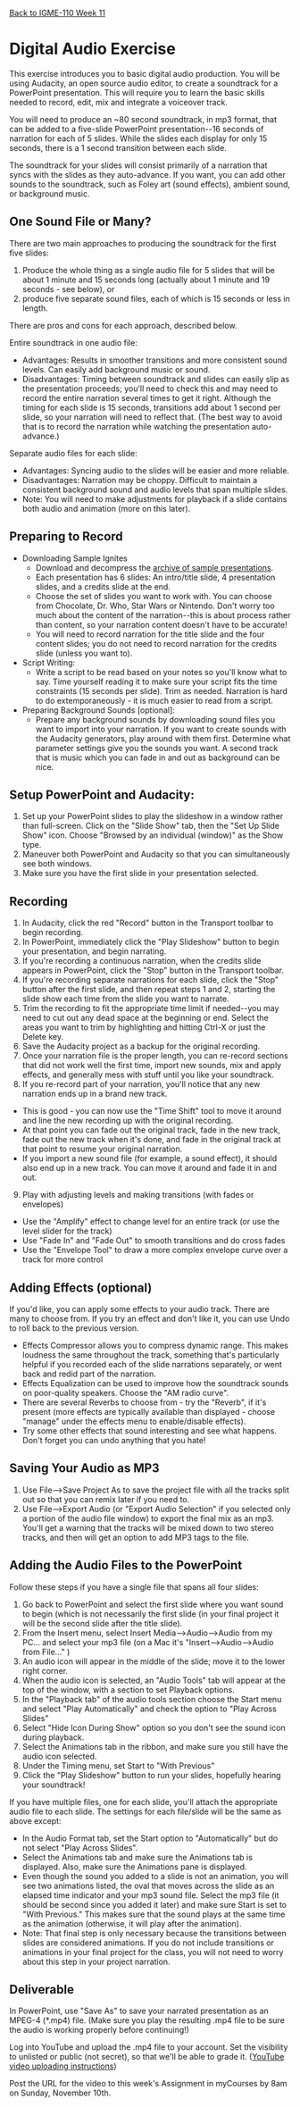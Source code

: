[Back to IGME-110 Week 11](https://lawleyfall2019.github.io/110-fall2019/schedule.html#week12)

# Digital Audio Exercise

This exercise introduces you to basic digital audio production. You will be using Audacity, an open source audio editor, to create a soundtrack for a PowerPoint presentation. This will require you to learn the basic skills needed to record, edit, mix and integrate a voiceover track. 

You will need to produce an ~80 second soundtrack, in mp3 format, that can be added to a five-slide PowerPoint presentation--16 seconds of narration for each of 5 slides.  While the slides each display for only 15 seconds, there is a 1 second transition between each slide. 

The soundtrack for your slides will consist primarily of a narration that syncs with the slides as they auto-advance.  If you want, you can add other sounds to the soundtrack, such as Foley art (sound effects), ambient sound, or background music.

## One Sound File or Many?

There are two main approaches to producing the soundtrack for the first five slides: 

1. Produce the whole thing as a single audio file for 5 slides that will be about 1 minute and 15 seconds long (actually about 1 minute and 19 seconds - see below), or
2.	produce five separate sound files, each of which is 15 seconds or less in length.

There are pros and cons for each approach, described below. 

Entire soundtrack in one audio file:
* Advantages:  Results in smoother transitions and more consistent sound levels. Can easily add background music or sound. 
* Disadvantages:  Timing between soundtrack and slides can easily slip as the presentation proceeds; you'll need to check this and may need to record the entire narration several times to get it right. Although the timing for each slide is 15 seconds, transitions add about 1 second per slide, so your narration will need to reflect that. (The best way to avoid that is to record the narration while watching the presentation auto-advance.)

Separate audio files for each slide:
* Advantages:  Syncing audio to the slides will be easier and more reliable.
* Disadvantages:  Narration may be choppy.  Difficult to maintain a consistent background sound and audio levels that span multiple slides. 
* Note: You will need to make adjustments for playback if a slide contains both audio and animation (more on this later).


## Preparing to Record

- Downloading Sample Ignites
  - Download and decompress the [archive of sample presentations](sample-ignites.zip).  
  - Each presentation has 6 slides: An intro/title slide, 4 presentation slides, and a credits slide at the end. 
  - Choose the set of slides you want to work with.  You can choose from Chocolate, Dr. Who, Star Wars or Nintendo. Don't worry too much about the content of the narration--this is about process rather than content, so your narration content doesn't have to be accurate! 
  - You will need to record narration for the title slide and the four content slides; you do not need to record narration for the credits slide (unless you want to).
- Script Writing:  
  - Write a script to be read based on your notes so you'll know what to say.  Time yourself reading it to make sure your script fits the time constraints (15 seconds per slide). Trim as needed. Narration is hard to do extemporaneously - it is much easier to read from a script.
- Preparing Background Sounds [optional]:
  - Prepare any background sounds by downloading sound files you want to import into your narration.  If you want to create sounds with the Audacity generators, play around with them first.  Determine what parameter settings give you the sounds you want. A second track that is music which you can fade in and out as background can be nice.

## Setup PowerPoint and Audacity:

1. Set up your PowerPoint slides to play the slideshow in a window rather than full-screen.  Click on the "Slide Show" tab, then the "Set Up Slide Show" icon.  Choose "Browsed by an individual (window)" as the Show type.
2. Maneuver both PowerPoint and Audacity so that you can simultaneously see both windows. 
3. Make sure you have the first slide in your presentation selected.

## Recording

1. In Audacity, click the red "Record" button in the Transport toolbar to begin recording.
2. In PowerPoint, immediately click the "Play Slideshow" button to begin your presentation, and begin narrating. 
3. If you're recording a continuous narration, when the credits slide appears in PowerPoint, click the "Stop" button in the Transport toolbar. 
4. If you're recording separate narrations for each slide, click the "Stop" button after the first slide, and then repeat steps 1 and 2, starting the slide show each time from the slide you want to narrate. 
5. Trim the recording to fit the appropriate time limit if needed--you may need to cut out any dead space at the beginning or end. Select the areas you want to trim by highlighting and hitting Ctrl-X or just the  Delete key.
6. Save the Audacity project as a backup for the original recording. 
7. Once your narration file is the proper length, you can re-record sections that did not work well the first time, import new sounds, mix and apply effects, and generally mess with stuff until you like your soundtrack. 
8. If you re-record part of your narration, you'll notice that any new narration ends up in a brand new track.  
  - This is good - you can now use the "Time Shift" tool to move it around and line the new recording up with the original recording. 
  - At that point you can fade out the original track, fade in the new track, fade out the new track when it's done, and fade in the original track at that point to resume your original narration.
  - If you import a new sound file (for example, a sound effect), it should also end up in a new track.  You can move it around and fade it in and out.
9. Play with adjusting levels and making transitions (with fades or envelopes)
  - Use the "Amplify" effect to change level for an entire track (or use the level slider for the track)
  - Use "Fade In" and "Fade Out" to smooth transitions and do cross fades
  - Use the "Envelope Tool" to draw a more complex envelope curve over a track for more control

## Adding Effects (optional)
If you'd like, you can apply some effects to your audio track.  There are many to choose from. If you try an effect and don't like it, you can use Undo to roll back to the previous version.

- Effects Compressor allows you to compress dynamic range.  This makes loudness the same throughout the track, something that's particularly helpful if you recorded each of the slide narrations separately, or went back and redid part of the narration. 
- Effects Equalization can be used to improve how the soundtrack sounds on poor-quality speakers. Choose the "AM radio curve".
- There are several Reverbs to choose from - try the "Reverb", if it's present (more effects are typically available than displayed - choose "manage" under the effects menu to enable/disable effects).
- Try some other effects that sound interesting and see what happens.  Don't forget you can undo anything that you hate!

## Saving Your Audio as MP3

1. Use File-->Save Project As to save the project file with all the tracks split out so that you can remix later if you need to.
2. Use  File-->Export Audio (or "Export Audio Selection" if you selected only a portion of the audio file window) to export the final mix as an mp3. You'll get a warning that the tracks will be mixed down to two stereo tracks, and then will get an option to add MP3 tags to the file. 

## Adding the Audio Files to the PowerPoint

Follow these steps if you have a single file that spans all four slides:
1. Go back to PowerPoint and select the first slide where you want sound to begin (which is not necessarily the first slide (in your final project it will be the second slide after the title slide).
2. From the Insert menu, select Insert Media-->Audio-->Audio from my PC... and select your mp3 file (on a Mac it's "Insert-->Audio-->Audio from File..." )
3. An audio icon will appear in the middle of the slide; move it to the lower right corner.  
4. When the audio icon is selected, an "Audio Tools" tab will appear at the top of the window, with a section to set Playback options. 
5. In the "Playback tab" of the audio tools section choose the Start menu and select "Play Automatically" and check the option to "Play Across Slides" 
6. Select "Hide Icon During Show" option so you don't see the sound icon during playback.
7. Select the Animations tab in the ribbon, and make sure you still have the audio icon selected.
8. Under the Timing menu, set Start to "With Previous"
9. Click the "Play Slideshow" button to run your slides, hopefully hearing your soundtrack!

If you have multiple files, one for each slide, you'll attach the appropriate audio file to each slide.  The settings for each file/slide will be the same as above except: 
- In the Audio Format tab, set the Start option to "Automatically" but do not select "Play Across Slides".
- Select the Animations tab and make sure the Animations tab is displayed. Also, make sure the Animations pane is displayed. 
- Even though the sound you added to a slide is not an animation, you will see two animations listed, the oval that moves across the slide as an elapsed time indicator and your mp3 sound file.  Select the mp3 file (it should be second since you added it later) and make sure Start is set to "With Previous." This makes sure that the sound plays at the same time as the animation (otherwise, it will play after the animation).
- Note: That final step is only necessary because the transitions between slides are considered animations. If you do not include transitions or animations in your final project for the class, you will not need to worry about this step in your project narration.

## Deliverable
In PowerPoint, use "Save As" to save your narrated presentation as an MPEG-4 (*.mp4) file. (Make sure you play the resulting .mp4 file to be sure the audio is working properly before continuing!) 

Log into YouTube and upload the .mp4 file to your account. Set the visibility to unlisted or public (not secret), so that we'll be able to grade it. ([YouTube video uploading instructions](https://support.google.com/youtube/answer/57407?co=GENIE.Platform%3DDesktop&hl=en))

Post the URL for the video to this week's Assignment in myCourses by 8am on Sunday, November 10th.   

